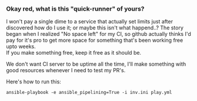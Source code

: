 ### Okay red, what is this "quick-runner" of yours?

I won't pay a single dime to a service that actually set limits just after discovered how do I use it; or maybe this isn't what happend..?
The story began when I realized "No space left" for my CI, so github actually thinks I'd pay for it's pro to get more space for something that's been working free upto weeks. \
If you make something free, keep it free as it should be.

We don't want CI server to be uptime all the time, I'll make something with good resources whenever I need to test my PR's.

Here's how to run this:
```
ansible-playbook -e ansible_pipelining=True -i inv.ini play.yml
```
